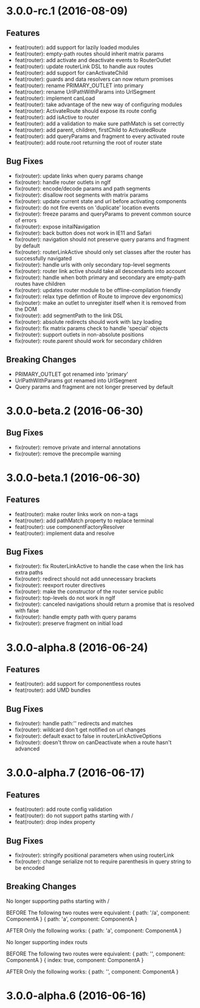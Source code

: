 # 3.0.0-rc.1 (2016-08-09)

## Features
* feat(router): add support for lazily loaded modules
* feat(router): empty-path routes should inherit matrix params
* feat(router): add activate and deactivate events to RouterOutlet
* feat(router): update routerLink DSL to handle aux routes
* feat(router): add support for canActivateChild
* feat(router): guards and data resolvers can now return promises
* feat(router): rename PRIMARY_OUTLET into primary
* feat(router): rename UrlPathWithParams into UrlSegment
* feat(router): implement canLoad
* feat(router): take advantage of the new way of configuring modules
* feat(router): ActivateRoute should expose its route config
* feat(router): add isActive to router
* feat(router): add a validation to make sure pathMatch is set correctly
* feat(router): add parent, children, firstChild to ActivatedRoute
* feat(router): add queryParams and fragment to every activated route
* feat(router): add route.root returning the root of router state

## Bug Fixes
* fix(router): update links when query params change
* fix(router): handle router outlets in ngIf
* fix(router): encode/decode params and path segments
* fix(router): disallow root segments with matrix params
* fix(router): update current state and url before activating components
* fix(router): do not fire events on 'duplicate' location events
* fix(router): freeze params and queryParams to prevent common source of errors
* fix(router): expose initalNavigation
* fix(router): back button does not work in IE11 and Safari
* fix(router): navigation should not preserve query params and fragment by default
* fix(router): routerLinkActive should only set classes after the router has successfully navigated
* fix(router): handle urls with only secondary top-level segments
* fix(router): router link active should take all descendants into account
* fix(router): handle when both primary and secondary are empty-path routes have children
* fix(router): updates router module to be offline-compilation friendly
* fix(router): relax type defintion of Route to improve dev ergonomics)
* fix(router): make an outlet to unregister itself when it is removed from the DOM
* fix(router): add segmentPath to the link DSL
* fix(router): absolute redirects should work with lazy loading
* fix(router): fix matrix params check to handle 'special' objects
* fix(router): support outlets in non-absolute positions
* fix(router): route.parent should work for secondary children

## Breaking Changes

* PRIMARY_OUTLET got renamed into 'primary'
* UrlPathWithParams got renamed into UrlSegment
* Query params and fragment are not longer preserved by default

# 3.0.0-beta.2 (2016-06-30)

## Bug Fixes
* fix(router): remove private and internal annotations
* fix(router): remove the precompile warning

# 3.0.0-beta.1 (2016-06-30)

## Features
* feat(router): make router links work on non-a tags
* feat(router): add pathMatch property to replace terminal
* feat(router): use componentFactoryResolver
* feat(router): implement data and resolve

## Bug Fixes
* fix(router): fix RouterLinkActive to handle the case when the link has extra paths
* fix(router): redirect should not add unnecessary brackets
* fix(router): reexport router directives
* fix(router): make the constructor of the router service public
* fix(router): top-levels do not work in ngIf
* fix(router): canceled navigations should return a promise that is resolved with false
* fix(router): handle empty path with query params
* fix(router): preserve fragment on initial load

# 3.0.0-alpha.8 (2016-06-24)

## Features
* feat(router): add support for componentless routes
* feat(router): add UMD bundles

## Bug Fixes
* fix(router): handle path:'' redirects and matches
* fix(router): wildcard don't get notified on url changes
* fix(router): default exact to false in routerLinkActiveOptions
* fix(router): doesn't throw on canDeactivate when a route hasn't advanced

# 3.0.0-alpha.7 (2016-06-17)

## Features
* feat(router): add route config validation
* feat(router): do not support paths starting with /
* feat(router): drop index property

## Bug Fixes
* fix(router): stringify positional parameters when using routerLink
* fix(router): change serialize not to require parenthesis in query string to be encoded

## Breaking Changes

No longer supporting paths starting with /

BEFORE
The following two routes were equivalent:
{ path: '/a', component: ComponentA }
{ path: 'a', component: ComponentA }

AFTER
Only the following works:
{ path: 'a', component: ComponentA }

No longer supporting index routs

BEFORE
The following two routes were equivalent:
{ path: '', component: ComponentA }
{ index: true, component: ComponentA }

AFTER
Only the following works:
{ path: '', component: ComponentA }


# 3.0.0-alpha.6 (2016-06-16)